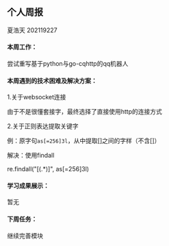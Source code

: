 ## 个人周报

夏浩天 202119227

#### 本周工作：

尝试重写基于python与go-cqhttp的qq机器人

#### 本周遇到的技术困难及解决方案：

1.关于websocket连接

由于不是很懂套接字，最终选择了直接使用http的连接方式

2.关于正则表达提取关键字

例：原字句`as[=256]3l`，从中提取[]之间的字样（不含[]）

解决：使用findall

re.findall("\[(.*)]", as[=256]3l)

#### 学习成果展示：

暂无

#### 下周任务：

继续完善模块

